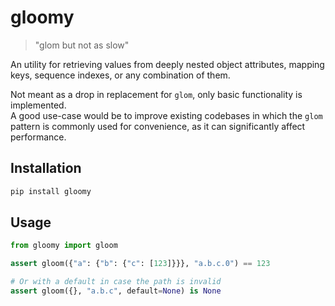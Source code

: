 # gloomy

> "glom but not as slow"

An utility for retrieving values from deeply nested object attributes, mapping keys, sequence indexes, or any combination of them.

Not meant as a drop in replacement for `glom`, only basic functionality is implemented.  
A good use-case would be to improve existing codebases in which the `glom` pattern is commonly used for convenience, as it can significantly affect performance.

## Installation

```sh
pip install gloomy
```

## Usage

```python
from gloomy import gloom

assert gloom({"a": {"b": {"c": [123]}}}, "a.b.c.0") == 123

# Or with a default in case the path is invalid
assert gloom({}, "a.b.c", default=None) is None
```
